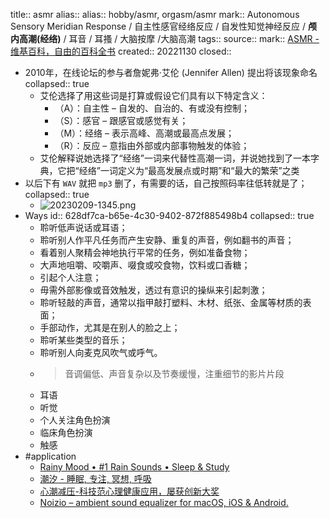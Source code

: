 title:: asmr
alias::
alias:: hobby/asmr, orgasm/asmr
mark:: Autonomous Sensory Meridian Response / 自主性感官经络反应 / 自发性知觉神经反应 / **颅内高潮(经络)** / 耳音 / 耳搔 / 大脑按摩 /大脑高潮
tags::
source::
mark:: [ASMR - 维基百科，自由的百科全书](https://zh.wikipedia.org/zh-cn/ASMR)
created:: 20221130
closed::
  - 2010年，在线论坛的参与者詹妮弗·艾伦 (Jennifer Allen) 提出将该现象命名
    collapsed:: true
    - 艾伦选择了用这些词是打算或假设它们具有以下特定含义：
      - （A）：自主性 – 自发的、自治的、有或没有控制；
      - （S）：感官 – 跟感官或感觉有关；
      - （M）：经络 – 表示高峰、高潮或最高点发展；
      - （R）：反应 – 意指由外部或内部事物触发的体验；
    - 艾伦解释说她选择了“经络”一词来代替性高潮一词，并说她找到了一本字典，它把“经络”一词定义为“最高发展点或时期”和“最大的繁荣”之类
- 以后下有 `WAV` 就把 `mp3` 删了，有需要的话，自己按照码率往低转就是了；
  collapsed:: true
  - ![20230209-1345.png](../assets/20230209-1345_1675921554104_0.png)
- Ways
  id:: 628df7ca-b65e-4c30-9402-872f885498b4
  collapsed:: true
  - 聆听低声说话或耳语；
  - 聆听别人作平凡任务而产生安静、重复的声音，例如翻书的声音；
  - 看着别人聚精会神地执行平常的任务，例如准备食物；
  - 大声地咀嚼、咬嚼声、啜食或咬食物，饮料或口香糖；
  - 引起个人注意；
  - 毋需外部影像或音效触发，透过有意识的操纵来引起刺激；
  - 聆听轻敲的声音，通常以指甲敲打塑料、木材、纸张、金属等材质的表面；
  - 手部动作，尤其是在别人的脸之上；
  - 聆听某些类型的音乐；
  - 聆听别人向麦克风吹气或呼气。
  - > 音调偏低、声音复杂以及节奏缓慢，注重细节的影片片段
  - 耳语
  - 听觉
  - 个人关注角色扮演
  - 临床角色扮演
  - 触感
- #application
  - [Rainy Mood • #1 Rain Sounds • Sleep & Study](https://www.rainymood.com/)
  - [潮汐 - 睡眠, 专注, 冥想, 呼吸](https://tide.fm/)
  - [心潮减压-科技范心理健康应用，屡获创新大奖](https://psy-1.com/)
  - [Noizio – ambient sound equalizer for macOS, iOS & Android.](https://noiz.io/)